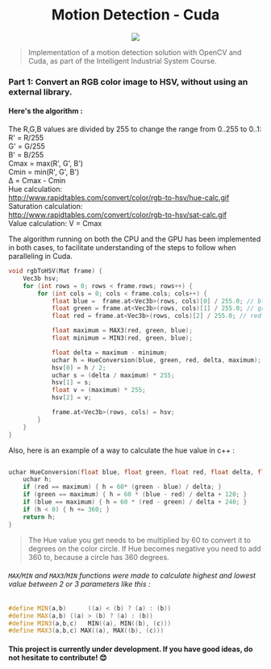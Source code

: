   <h1 align="center">Motion Detection - Cuda</h1> 
  <p align="center">
  <img src="https://img.shields.io/badge/License-MIT-blue.svg">
  </p>


> Implementation of a motion detection solution with OpenCV and Cuda, as part of the Intelligent Industrial System Course.

### Part 1: Convert an RGB color image to HSV, without using an external library.

#### Here's the algorithm :
The R,G,B values are divided by 255 to change the range from 0..255 to 0..1:<br>
R' = R/255<br>
G' = G/255<br>
B' = B/255<br>
Cmax = max(R', G', B')<br>
Cmin = min(R', G', B')<br>
Δ = Cmax - Cmin<br>
Hue calculation:<br>
http://www.rapidtables.com/convert/color/rgb-to-hsv/hue-calc.gif<br>
Saturation calculation:<br>
http://www.rapidtables.com/convert/color/rgb-to-hsv/sat-calc.gif<br>
Value calculation: V = Cmax<br>

The algorithm running on both the CPU and the GPU has been implemented in both cases, to facilitate understanding of the steps to follow when paralleling in Cuda.

```c++
void rgbToHSV(Mat frame) {
	Vec3b hsv;
	for (int rows = 0; rows < frame.rows; rows++) {
		for (int cols = 0; cols < frame.cols; cols++) {
			float blue =  frame.at<Vec3b>(rows, cols)[0] / 255.0; // blue
			float green = frame.at<Vec3b>(rows, cols)[1] / 255.0; // green
			float red = frame.at<Vec3b>(rows, cols)[2] / 255.0; // red

			float maximum = MAX3(red, green, blue);
			float minimum = MIN3(red, green, blue);

			float delta = maximum - minimum;
			uchar h = HueConversion(blue, green, red, delta, maximum);
			hsv[0] = h / 2;
			uchar s = (delta / maximum) * 255;
			hsv[1] = s;
			float v = (maximum) * 255;
			hsv[2] = v;

			frame.at<Vec3b>(rows, cols) = hsv;
		}
	}
}
```

Also, here is an example of a way to calculate the hue value in c++ :

```c++

uchar HueConversion(float blue, float green, float red, float delta, float maximum) {
	uchar h;
	if (red == maximum) { h = 60* (green - blue) / delta; }
	if (green == maximum) { h = 60 * (blue - red) / delta + 120; }
	if (blue == maximum) { h = 60 * (red - green) / delta + 240; }
	if (h < 0) { h += 360; }
	return h;
}
```
> The Hue value you get needs to be multiplied by 60 to convert it to degrees on the color circle. If Hue becomes negative you need to add 360 to, because a circle has 360 degrees.

###### `MAX`/`MIN` and `MAX3`/`MIN` functions were made to calculate highest and lowest value between 2 or 3 parameters like this :
```c++
#define MIN(a,b)      ((a) < (b) ? (a) : (b))
#define MAX(a,b) ((a) > (b) ? (a) : (b))
#define MIN3(a,b,c)   MIN((a), MIN((b), (c)))
#define MAX3(a,b,c) MAX((a), MAX((b), (c)))
```

#### This project is currently under development. If you have good ideas, do not hesitate to contribute! 😊

